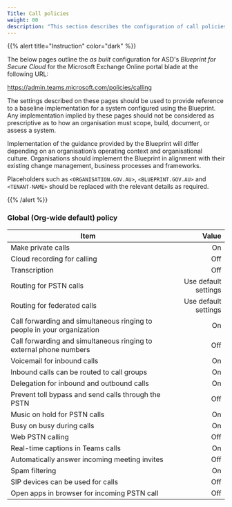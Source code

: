 ```yaml
---
Title: Call policies
weight: 00
description: "This section describes the configuration of call policies within Microsoft Teams associated with systems built according to guidance in ASD's Blueprint for Secure Cloud."
---
```


{{% alert title="Instruction" color="dark" %}}

The below pages outline the *as built* configuration for ASD's *Blueprint for Secure Cloud* for the Microsoft Exchange Online portal blade at the following URL:

<https://admin.teams.microsoft.com/policies/calling>

The settings described on these pages should be used to provide reference to a baseline implementation for a system configured using the Blueprint. Any implementation implied by these pages should not be considered as prescriptive as to how an organisation must scope, build, document, or assess a system.

Implementation of the guidance provided by the Blueprint will differ depending on an organisation’s operating context and organisational culture. Organisations should implement the Blueprint in alignment with their existing change management, business processes and frameworks.

Placeholders such as `<ORGANISATION.GOV.AU>`, `<BLUEPRINT.GOV.AU>` and `<TENANT-NAME>` should be replaced with the relevant details as required.

{{% /alert %}}

### Global (Org-wide default) policy

| Item                                                                    |                Value |
| ----------------------------------------------------------------------- | -------------------: |
| Make private calls                                                      |                   On |
| Cloud recording for calling                                             |                  Off |
| Transcription                                                           |                  Off |
| Routing for PSTN calls                                                  | Use default settings |
| Routing for federated calls                                             | Use default settings |
| Call forwarding and simultaneous ringing to people in your organization |                   On |
| Call forwarding and simultaneous ringing to external phone numbers      |                  Off |
| Voicemail for inbound calls                                             |                   On |
| Inbound calls can be routed to call groups                              |                   On |
| Delegation for inbound and outbound calls                               |                   On |
| Prevent toll bypass and send calls through the PSTN                     |                  Off |
| Music on hold for PSTN calls                                            |                   On |
| Busy on busy during calls                                               |                   On |
| Web PSTN calling                                                        |                  Off |
| Real-time captions in Teams calls                                       |                   On |
| Automatically answer incoming meeting invites                           |                  Off |
| Spam filtering                                                          |                   On |
| SIP devices can be used for calls                                       |                  Off |
| Open apps in browser for incoming PSTN call                             |                  Off |

